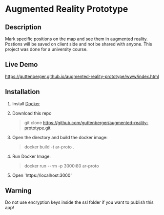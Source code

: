 # Augmented Reality Prototype

## Description

Mark specific positions on the map and see them in augmented reality.
Postions will be saved on client side and not be shared with anyone.
This project was done for a university course.

## Live Demo

https://guttenberger.github.io/augmented-reality-prototype/www/index.html

## Installation

1. Install [Docker](https://docs.docker.com/desktop/)

2. Download this repo
    > git clone https://github.com/guttenberger/augmented-reality-prototype.git

3. Open the directory and build the docker image:
    > docker build -t ar-proto .

4. Run Docker Image:
    > docker run --rm -p 3000:80 ar-proto

5. Open 'https://localhost:3000'

## Warning

Do not use encryption keys inside the ssl folder if you want to publish this app!
